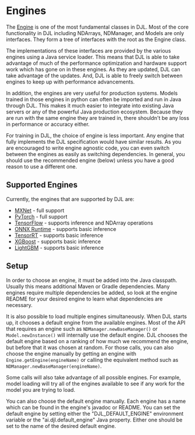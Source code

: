 # Engines

The [Engine](https://javadoc.io/doc/ai.djl/api/latest/ai/djl/engine/Engine.html) is one of
the most fundamental classes in DJL. Most of the core functionality in DJL including NDArrays,
NDManager, and Models are only interfaces. They form a tree of interfaces with the root as the Engine class.

The implementations of these interfaces are provided by the various engines using a Java service
loader. This means that DJL is able to take advantage of much of the performance optimization and
hardware support work which has gone on in these engines. As they are updated, DJL can take
advantage of the updates. And, DJL is able to freely switch between engines to keep up with
performance advancements.

In addition, the engines are very useful for production systems. Models trained in those engines
in python can often be imported and run in Java through DJL. This makes it much easier to integrate
into existing Java servers or any of the powerful Java production ecosystem. Because they are run
with the same engine they are trained in, there shouldn't be any loss in performance or accuracy
either.

For training in DJL, the choice of engine is less important. Any engine that fully implements
the DJL specification would have similar results. As you are encouraged to write engine agnostic
code, you can even switch between the engines as easily as switching dependencies. In general,
you should use the recommended engine (below) unless you have a good reason to use a different one.

## Supported Engines

Currently, the engines that are supported by DJL are:

- [MXNet](../engines/mxnet/README.md) - full support
- [PyTorch](../engines/pytorch/README.md) - full support
- [TensorFlow](../engines/tensorflow/README.md) - supports inference and NDArray operations
- [ONNX Runtime](../engines/onnxruntime/onnxruntime-engine/README.md) - supports basic inference
- [TensorRT](../engines/tensorrt/README.md) - supports basic inference
- [XGBoost](../engines/ml/xgboost/README.md) - supports basic inference
- [LightGBM](../engines/ml/lightgbm/README.md) - supports basic inference

## Setup

In order to choose an engine, it must be added into the Java classpath. Usually this means
additional Maven or Gradle dependencies. Many engines require multiple dependencies be added,
so look at the engine README for your desired engine to learn what dependencies are necessary.

It is also possible to load multiple engines simultaneously. When DJL starts up, it chooses a
default engine from the available engines. Most of the API that requires an engine such as
`NDManager.newBaseManager()` or `Model.newInstance()` will internally use the default engine.
DJL chooses the default engine based on a ranking of how much we recommend the engine, but before
that it was chosen at random. For those calls, you can also choose the engine manually by getting
an engine with `Engine.getEngine(engineName)` or calling the equivalent method such as
`NDManager.newBaseManager(engineName)`.

Some calls will also take advantage of all possible engines. For example, model loading will try
all of the engines available to see if any work for the model you are trying to load.

You can also choose the default engine manually. Each engine has a name which can be found in the
engine's javadoc or README. You can set the default engine by setting either the 
"DJL_DEFAULT_ENGINE" environment variable or the "ai.djl.default_engine" Java property. 
Either one should be set to the name of the desired default engine.
